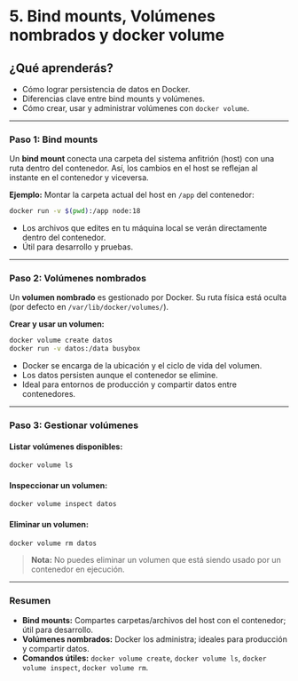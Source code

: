 # 5. Bind mounts, Volúmenes nombrados y docker volume

## ¿Qué aprenderás?
- Cómo lograr persistencia de datos en Docker.
- Diferencias clave entre bind mounts y volúmenes.
- Cómo crear, usar y administrar volúmenes con `docker volume`.

---

### Paso 1: Bind mounts

Un **bind mount** conecta una carpeta del sistema anfitrión (host) con una ruta dentro del contenedor. Así, los cambios en el host se reflejan al instante en el contenedor y viceversa.

**Ejemplo:** Montar la carpeta actual del host en `/app` del contenedor:
```bash
docker run -v $(pwd):/app node:18
```
- Los archivos que edites en tu máquina local se verán directamente dentro del contenedor.
- Útil para desarrollo y pruebas.

---

### Paso 2: Volúmenes nombrados

Un **volumen nombrado** es gestionado por Docker. Su ruta física está oculta (por defecto en `/var/lib/docker/volumes/`).

**Crear y usar un volumen:**
```bash
docker volume create datos
docker run -v datos:/data busybox
```
- Docker se encarga de la ubicación y el ciclo de vida del volumen.
- Los datos persisten aunque el contenedor se elimine.
- Ideal para entornos de producción y compartir datos entre contenedores.

---

### Paso 3: Gestionar volúmenes

#### Listar volúmenes disponibles:
```bash
docker volume ls
```

#### Inspeccionar un volumen:
```bash
docker volume inspect datos
```

#### Eliminar un volumen:
```bash
docker volume rm datos
```

> **Nota:** No puedes eliminar un volumen que está siendo usado por un contenedor en ejecución.

---

### Resumen

- **Bind mounts:** Compartes carpetas/archivos del host con el contenedor; útil para desarrollo.
- **Volúmenes nombrados:** Docker los administra; ideales para producción y compartir datos.
- **Comandos útiles:** `docker volume create`, `docker volume ls`, `docker volume inspect`, `docker volume rm`.
